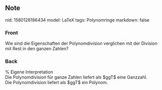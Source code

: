 ## Note
nid: 1580128186434
model: LaTeX
tags: Polynomringe
markdown: false

### Front
Wie sind die Eigenschaften der Polynomdivision verglichen mit der Division mit Rest in den ganzen Zahlen?

### Back
<div>
  % Eigene Interpretation
</div>Die Polynomdivision für ganze Zahlen liefert als $ggT$ eine
Ganzzahl.
<div>
  Die Polynomdivision liefert als $ggT$ ein Polynom.
</div>
